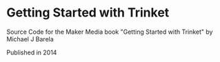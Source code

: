 Getting Started with Trinket
============================

Source Code for the Maker Media book "Getting Started with Trinket" by Michael J Barela

Published in 2014

